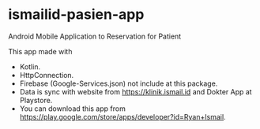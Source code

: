 # ismailid-pasien-app
Android Mobile Application to Reservation for Patient

This app made with
- Kotlin.
- HttpConnection.
- Firebase (Google-Services.json) not include at this package.
- Data is sync with website from https://klinik.ismail.id and Dokter App at Playstore.
- You can download this app from https://play.google.com/store/apps/developer?id=Ryan+Ismail.